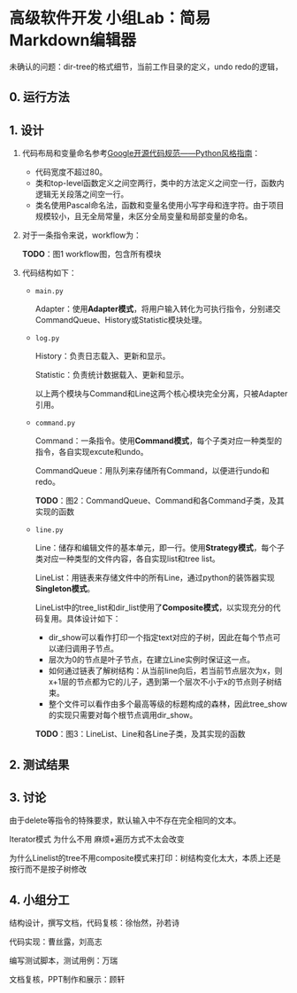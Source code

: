 # 高级软件开发 小组Lab：简易Markdown编辑器

未确认的问题：dir-tree的格式细节，当前工作目录的定义，undo redo的逻辑，

## 0. 运行方法



## 1. 设计

1. 代码布局和变量命名参考[Google开源代码规范——Python风格指南](https://zh-google-styleguide.readthedocs.io/en/latest/google-python-styleguide/)：

   * 代码宽度不超过80。
   * 类和top-level函数定义之间空两行，类中的方法定义之间空一行，函数内逻辑无关段落之间空一行。
   * 类名使用Pascal命名法，函数和变量名使用小写字母和连字符。由于项目规模较小，且无全局常量，未区分全局变量和局部变量的命名。

2. 对于一条指令来说，workflow为：

   **TODO**：图1 workflow图，包含所有模块

3. 代码结构如下：

   * `main.py`

     Adapter：使用**Adapter模式**，将用户输入转化为可执行指令，分别递交CommandQueue、History或Statistic模块处理。

   * `log.py`

     History：负责日志载入、更新和显示。

     Statistic：负责统计数据载入、更新和显示。

     以上两个模块与Command和Line这两个核心模块完全分离，只被Adapter引用。

   * `command.py`

     Command：一条指令。使用**Command模式**，每个子类对应一种类型的指令，各自实现excute和undo。

     CommandQueue：用队列来存储所有Command，以便进行undo和redo。

     **TODO**：图2：CommandQueue、Command和各Command子类，及其实现的函数

   * `line.py`

     Line：储存和编辑文件的基本单元，即一行。使用**Strategy模式**，每个子类对应一种类型的文件内容，各自实现list和tree list。

     LineList：用链表来存储文件中的所有Line，通过python的装饰器实现**Singleton模式**。

     LineList中的tree_list和dir_list使用了**Composite模式**，以实现充分的代码复用。具体设计如下：

     * dir_show可以看作打印一个指定text对应的子树，因此在每个节点可以递归调用子节点。
     * 层次为0的节点是叶子节点，在建立Line实例时保证这一点。
     * 如何通过链表了解树结构：从当前line向后，若当前节点层次为x，则x+1层的节点都为它的儿子，遇到第一个层次不小于x的节点则子树结束。
     * 整个文件可以看作由多个最高等级的标题构成的森林，因此tree_show的实现只需要对每个根节点调用dir_show。

     **TODO**：图3：LineList、Line和各Line子类，及其实现的函数



## 2. 测试结果



## 3. 讨论

由于delete等指令的特殊要求，默认输入中不存在完全相同的文本。

Iterator模式 为什么不用 麻烦+遍历方式不太会改变

为什么Linelist的tree不用composite模式来打印：树结构变化太大，本质上还是按行而不是按子树修改



## 4. 小组分工

结构设计，撰写文档，代码复核：徐怡然，孙若诗

代码实现：曹丝露，刘高志

编写测试脚本，测试用例：万瑞

文档复核，PPT制作和展示：顾轩



